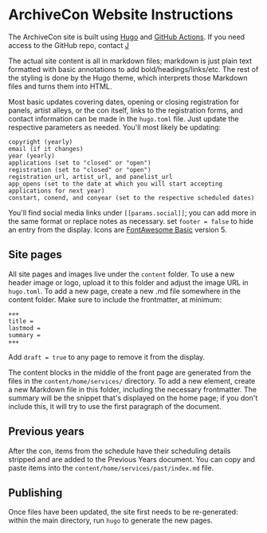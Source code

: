 # ArchiveCon Website Instructions

The ArchiveCon site is built using [Hugo](https://gohugo.io) and [GitHub Actions](https://github.com). If you need access to the GitHub repo, contact [J](j.quadrifrons@gmail.com)

The actual site content is all in markdown files; markdown is just plain text formatted with basic annotations to add bold/headings/links/etc. The rest of the styling is done by the Hugo theme, which interprets those Markdown files and turns them into HTML.

Most basic updates covering dates, opening or closing registration for panels, artist alleys, or the con itself, links to the registration forms, and contact information can be made in the `hugo.toml` file. Just update the respective parameters as needed. You'll most likely be updating:

```
copyright (yearly)
email (if it changes)
year (yearly)
applications (set to "closed" or "open")
registration (set to "closed" or "open")
registration_url, artist_url, and panelist_url
app_opens (set to the date at which you will start accepting applications for next year)
constart, conend, and conyear (set to the respective scheduled dates)
```

You'll find social media links under `[[params.social]]`; you can add more in the same format or replace notes as necessary. set `footer = false` to hide an entry from the display. Icons are [FontAwesome Basic](https://fontawesome.com) version 5. 

## Site pages

All site pages and images live under the `content` folder. To use a new header image or logo, upload it to this folder and adjust the image URL in `hugo.toml`. To add a new page, create a new .md file somewhere in the content folder. Make sure to include the frontmatter, at minimum:

```
+++
title =
lastmod = 
summary =
+++
```

Add `draft = true` to any page to remove it from the display.

The content blocks in the middle of the front page are generated from the files in the `content/home/services/` directory. To add a new element, create a new Markdown file in this folder, including the necessary frontmatter. The summary will be the snippet that's displayed on the home page; if you don't include this, it will try to use the first paragraph of the document.

## Previous years

After the con, items from the schedule have their scheduling details stripped and are added to the Previous Years document. You can copy and paste items into the `content/home/services/past/index.md` file.

## Publishing

Once files have been updated, the site first needs to be re-generated: within the main directory, run `hugo` to generate the new pages.






